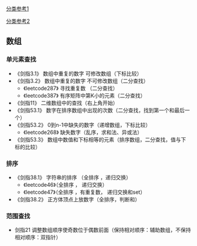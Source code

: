 [分类参考1](https://github.com/arkingc/note/blob/master/数据结构与算法/算法题列表.md)

[分类参考2](https://github.com/arkingc/note/blob/master/数据结构与算法/算法题总结.md)

## 数组

### 单元素查找

- 《剑指3.1》 数组中重复的数字 可修改数组（下标比较）
- 《剑指3.2》 数组中重复的数字 不可修改数组（二分查找）
  - 《leetcode287》 寻找重复数 （二分查找）
  - 《leetcode387》 有序矩阵中第K小的元素（二分查找）
- 《剑指11》 二维数组中的查找（右上角开始）
- 《剑指53.1》 数字在排序数组中出现的次数（二分查找，找到第一个和最后一个）
- 《剑指53.2》 0到n-1中缺失的数字（递增数组，下标比较）
  - 《leetcode268》 缺失数字（乱序，求和法、异或法）
- 《剑指53.3》 数组中数值和下标相等的元素（排序数组，二分查找，值与下标的比较）

### 排序

- 《剑指38.1》 字符串的排序 （全排序 ，递归交换）
  - 《leetcode46》（全排序 ， 递归交换）
  - 《leetcode47》（全排序 ，有重复数， 递归交换和set）
- 《剑指38.2》 正方体顶点上放数字（全排序，判断和）

### 范围查找

- 剑指21 调整数组顺序使奇数位于偶数前面（保持相对顺序：辅助数组，不保持相对顺序：双指针）

